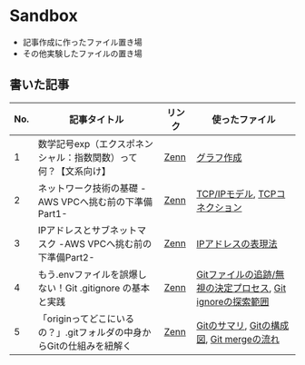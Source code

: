 # Sandbox
- 記事作成に作ったファイル置き場
- その他実験したファイルの置き場

## 書いた記事

| No.  | 記事タイトル                                                                 | リンク                                                                                   | 使ったファイル                                                                 |
|------|------------------------------------------------------------------------------|------------------------------------------------------------------------------------------|--------------------------------------------------------------------------------|
| 1    | 数学記号exp（エクスポネンシャル：指数関数）って何？【文系向け】              | [Zenn](https://zenn.dev/channnnsm/articles/accba953773366)                              | [グラフ作成](https://github.com/channnnsm/sandbox/blob/main/scripts/generate_graph_images.py) |
| 2    | ネットワーク技術の基礎 -AWS VPCへ挑む前の下準備Part1-              | [Zenn](https://zenn.dev/channnnsm/articles/fb5c12a2a4d8bb)                              | [TCP/IPモデル](https://github.com/channnnsm/sandbox/blob/main/diagrams/TCP_IP_model.svg), [TCPコネクション](https://github.com/channnnsm/sandbox/blob/main/diagrams/TCPconnection.md) |
| 3    | IPアドレスとサブネットマスク -AWS VPCへ挑む前の下準備Part2-              | [Zenn](https://zenn.dev/channnnsm/articles/26498203879f9b)                              | [IPアドレスの表現法](https://github.com/channnnsm/sandbox/blob/main/diagrams/IP_address_subnet.svg)|
| 4    | もう.envファイルを誤爆しない！Git .gitignore の基本と実践              | [Zenn](https://zenn.dev/channnnsm/articles/2cc6b5f875229d)                              | [Gitファイルの追跡/無視の決定プロセス](https://github.com/channnnsm/sandbox/blob/main/images/git_files_process.png), [Git ignoreの探索範囲](https://github.com/channnnsm/sandbox/blob/main/images/gitignore_file_search_scope.png)|
| 5    | 「originってどこにいるの？」.gitフォルダの中身からGitの仕組みを紐解く             | [Zenn](https://zenn.dev/channnnsm/articles/c7cb011a7d9f82)                              | [Gitのサマリ](https://github.com/channnnsm/sandbox/blob/main/images/git_summary.png), [Gitの構成図](https://github.com/channnnsm/sandbox/blob/main/images/git_structure_diagram.png), [Git mergeの流れ](https://github.com/channnnsm/sandbox/blob/main/images/git_merge_flow.png)|
